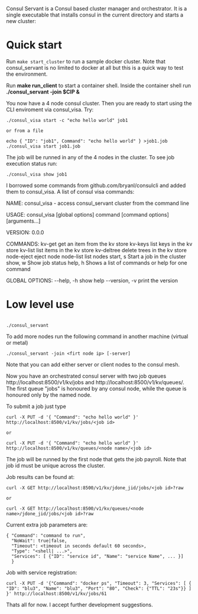 Consul Servant is a Consul based cluster manager and orchestrator. It is a single executable that
installs consul in the current directory and starts a new cluster:

# Quick start
Run `make start_cluster` to run a sample docker cluster. Note that consul_servant is no limited to docker at all
but this is a quick way to test the environment.

Run **make run_client** to start a container shell. Inside the container shell run **./consul_servant -join $CIP &**

You now have a 4 node consul cluster. Then you are ready to start using the CLI enviroment via consul_visa. Try:

```
./consul_visa start -c "echo hello world" job1

or from a file

echo { "ID": "job1", Command": "echo hello world" } >job1.job
./consul_visa start job1.job

```

The job will be runned in any of the 4 nodes in the cluster. To see job execution status run:

```
./consul_visa show job1
```

I borrowed some commands from github.com/bryanl/consulcli and added them to consul_visa. A list of consul visa commands:

  NAME:
    consul_visa - access consul_servant cluster from the command line

  USAGE:
    consul_visa [global options] command [command options] [arguments...]

  VERSION:
    0.0.0

  COMMANDS:
    kv-get	get an item from the kv store
    kv-keys	list keys in the kv store
    kv-list	list items in the kv store
    kv-deltree	delete trees in the kv store
    node-eject	eject node
    node-list	list nodes
    start, s	Start a job in the cluster
    show, w	Show job status
    help, h	Shows a list of commands or help for one command

  GLOBAL OPTIONS:
    --help, -h		show help
    --version, -v	print the version


# Low level use


```

./consul_servant

```

To add more nodes run the following command in another machine (virtual or metal)

```
./consul_servant -join <firt node ip> [-server]
```

Note that you can add either server or client nodes to the consul mesh.

Now you have an orchestrated consul server with two job queues http://localhost:8500/v1/kv/jobs and 
http://localhost:8500/v1/kv/queues/<node name>. The first queue "jobs" is honoured by any consul node, while
the <node name> queue is honoured only by the named node.

To submit a job just type

```
curl -X PUT -d '{ "Command": "echo hello world" }' http://localhost:8500/v1/kv/jobs/<job id>

or 

curl -X PUT -d '{ "Command": "echo hello world" }' http://localhost:8500/v1/kv/queues/<node name>/<job id>
```

The job will be runned by the first node that gets the job payroll. Note that job id must be unique across the cluster.

Job results can be found at:

```
curl -X GET http://localhost:8500/v1/kv/jdone_jid/jobs/<job id>?raw

or

curl -X GET http://localhost:8500/v1/kv/queues/<node name>/jdone_jid/jobs/<job id>?raw
```

Current extra job parameters are:

```
{ "Command": "command to run", 
  "NoWait": true|false, 
  "Timeout": <timeout in seconds default 60 seconds>,
  "Type": "<shell| ...>",
  "Services": [ {"ID": "service id", "Name": "service Name", ... }]
  }
```

Job with service registration:

```
curl -X PUT -d '{"Command": "docker ps", "Timeout": 3, "Services": [ { "ID": "blu3", "Name": "blu3", "Port": "80", "Check": {"TTL": "23s"}} ] }' http://localhost:8500/v1/kv/jobs/61
```

Thats all for now. I accept further development suggestions. 
